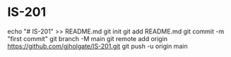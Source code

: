 # IS-201
echo "# IS-201" >> README.md
git init
git add README.md
git commit -m "first commit"
git branch -M main
git remote add origin https://github.com/gjholgate/IS-201.git
git push -u origin main
